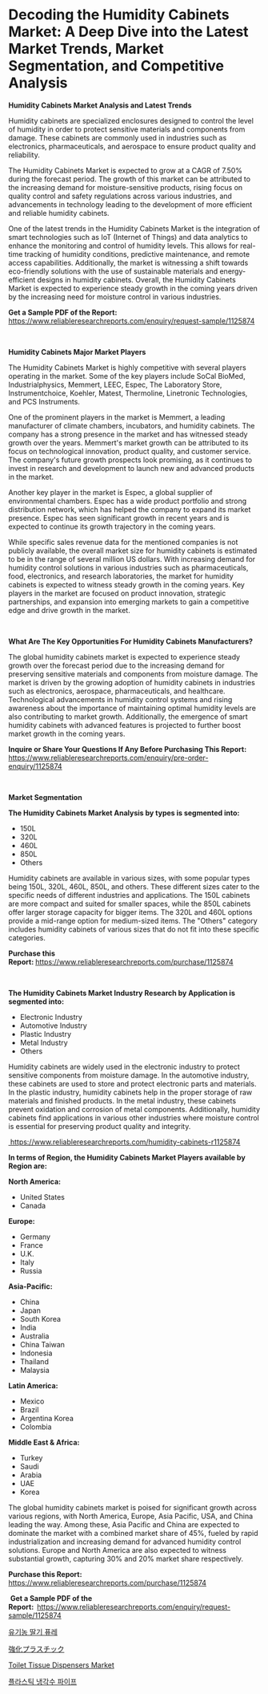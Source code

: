 <p><h1>Decoding the Humidity Cabinets Market: A Deep Dive into the Latest Market Trends, Market Segmentation, and Competitive Analysis</h1></p><p><strong>Humidity Cabinets Market Analysis and Latest Trends</strong></p>
<p><p>Humidity cabinets are specialized enclosures designed to control the level of humidity in order to protect sensitive materials and components from damage. These cabinets are commonly used in industries such as electronics, pharmaceuticals, and aerospace to ensure product quality and reliability.</p><p>The Humidity Cabinets Market is expected to grow at a CAGR of 7.50% during the forecast period. The growth of this market can be attributed to the increasing demand for moisture-sensitive products, rising focus on quality control and safety regulations across various industries, and advancements in technology leading to the development of more efficient and reliable humidity cabinets.</p><p>One of the latest trends in the Humidity Cabinets Market is the integration of smart technologies such as IoT (Internet of Things) and data analytics to enhance the monitoring and control of humidity levels. This allows for real-time tracking of humidity conditions, predictive maintenance, and remote access capabilities. Additionally, the market is witnessing a shift towards eco-friendly solutions with the use of sustainable materials and energy-efficient designs in humidity cabinets. Overall, the Humidity Cabinets Market is expected to experience steady growth in the coming years driven by the increasing need for moisture control in various industries.</p></p>
<p><strong>Get a Sample PDF of the Report:&nbsp;</strong> <a href="https://www.reliableresearchreports.com/enquiry/request-sample/1125874">https://www.reliableresearchreports.com/enquiry/request-sample/1125874</a></p>
<p>&nbsp;</p>
<p><strong>Humidity Cabinets Major Market Players</strong></p>
<p><p>The Humidity Cabinets Market is highly competitive with several players operating in the market. Some of the key players include SoCal BioMed, Industrialphysics, Memmert, LEEC, Espec, The Laboratory Store, Instrumentchoice, Koehler, Matest, Thermoline, Linetronic Technologies, and PCS Instruments.</p><p>One of the prominent players in the market is Memmert, a leading manufacturer of climate chambers, incubators, and humidity cabinets. The company has a strong presence in the market and has witnessed steady growth over the years. Memmert's market growth can be attributed to its focus on technological innovation, product quality, and customer service. The company's future growth prospects look promising, as it continues to invest in research and development to launch new and advanced products in the market.</p><p>Another key player in the market is Espec, a global supplier of environmental chambers. Espec has a wide product portfolio and strong distribution network, which has helped the company to expand its market presence. Espec has seen significant growth in recent years and is expected to continue its growth trajectory in the coming years.</p><p>While specific sales revenue data for the mentioned companies is not publicly available, the overall market size for humidity cabinets is estimated to be in the range of several million US dollars. With increasing demand for humidity control solutions in various industries such as pharmaceuticals, food, electronics, and research laboratories, the market for humidity cabinets is expected to witness steady growth in the coming years. Key players in the market are focused on product innovation, strategic partnerships, and expansion into emerging markets to gain a competitive edge and drive growth in the market.</p></p>
<p>&nbsp;</p>
<p><strong>What Are The Key Opportunities For Humidity Cabinets Manufacturers?</strong></p>
<p><p>The global humidity cabinets market is expected to experience steady growth over the forecast period due to the increasing demand for preserving sensitive materials and components from moisture damage. The market is driven by the growing adoption of humidity cabinets in industries such as electronics, aerospace, pharmaceuticals, and healthcare. Technological advancements in humidity control systems and rising awareness about the importance of maintaining optimal humidity levels are also contributing to market growth. Additionally, the emergence of smart humidity cabinets with advanced features is projected to further boost market growth in the coming years.</p></p>
<p><strong>Inquire or Share Your Questions If Any Before Purchasing This Report:</strong> <a href="https://www.reliableresearchreports.com/enquiry/pre-order-enquiry/1125874">https://www.reliableresearchreports.com/enquiry/pre-order-enquiry/1125874</a></p>
<p>&nbsp;</p>
<p><strong>Market Segmentation</strong></p>
<p><strong>The Humidity Cabinets Market Analysis by types is segmented into:</strong></p>
<p><ul><li>150L</li><li>320L</li><li>460L</li><li>850L</li><li>Others</li></ul></p>
<p><p>Humidity cabinets are available in various sizes, with some popular types being 150L, 320L, 460L, 850L, and others. These different sizes cater to the specific needs of different industries and applications. The 150L cabinets are more compact and suited for smaller spaces, while the 850L cabinets offer larger storage capacity for bigger items. The 320L and 460L options provide a mid-range option for medium-sized items. The "Others" category includes humidity cabinets of various sizes that do not fit into these specific categories.</p></p>
<p><strong>Purchase this Report:&nbsp;</strong><a href="https://www.reliableresearchreports.com/purchase/1125874">https://www.reliableresearchreports.com/purchase/1125874</a></p>
<p>&nbsp;</p>
<p><strong>The Humidity Cabinets Market Industry Research by Application is segmented into:</strong></p>
<p><ul><li>Electronic Industry</li><li>Automotive Industry</li><li>Plastic Industry</li><li>Metal Industry</li><li>Others</li></ul></p>
<p><p>Humidity cabinets are widely used in the electronic industry to protect sensitive components from moisture damage. In the automotive industry, these cabinets are used to store and protect electronic parts and materials. In the plastic industry, humidity cabinets help in the proper storage of raw materials and finished products. In the metal industry, these cabinets prevent oxidation and corrosion of metal components. Additionally, humidity cabinets find applications in various other industries where moisture control is essential for preserving product quality and integrity.</p></p>
<p><a href="https://www.reliableresearchreports.com/humidity-cabinets-r1125874">&nbsp;https://www.reliableresearchreports.com/humidity-cabinets-r1125874</a></p>
<p><strong>In terms of Region, the Humidity Cabinets Market Players available by Region are:</strong></p>
<p>
    <p> <strong> North America: </strong>
        <ul>
            <li>United States</li>
            <li>Canada</li>
        </ul>
        </p> 
    <p> <strong> Europe: </strong>
        <ul>
            <li>Germany</li>
            <li>France</li>
            <li>U.K.</li>
            <li>Italy</li>
            <li>Russia</li>
        </ul>
        </p> 
    <p> <strong> Asia-Pacific: </strong>
        <ul>
            <li>China</li>
            <li>Japan</li>
            <li>South Korea</li>
            <li>India</li>
            <li>Australia</li>
            <li>China Taiwan</li>
            <li>Indonesia</li>
            <li>Thailand</li>
            <li>Malaysia</li>
        </ul>
        </p> 
    <p> <strong> Latin America: </strong>
        <ul>
            <li>Mexico</li>
            <li>Brazil</li>
            <li>Argentina Korea</li>
            <li>Colombia</li>
        </ul>
        </p> 
    <p> <strong> Middle East & Africa: </strong>
        <ul>
            <li>Turkey</li>
            <li>Saudi</li>
            <li>Arabia</li>
            <li>UAE</li>
            <li>Korea</li>
        </ul>
    </p>
    </p>
<p><p>The global humidity cabinets market is poised for significant growth across various regions, with North America, Europe, Asia Pacific, USA, and China leading the way. Among these, Asia Pacific and China are expected to dominate the market with a combined market share of 45%, fueled by rapid industrialization and increasing demand for advanced humidity control solutions. Europe and North America are also expected to witness substantial growth, capturing 30% and 20% market share respectively.</p></p>
<p><strong>Purchase this Report: </strong><a href="https://www.reliableresearchreports.com/purchase/1125874">https://www.reliableresearchreports.com/purchase/1125874</a></p>
<p>&nbsp;<strong>Get a Sample PDF of the Report:&nbsp;&nbsp;</strong><a href="https://www.reliableresearchreports.com/enquiry/request-sample/1125874">https://www.reliableresearchreports.com/enquiry/request-sample/1125874</a></p>
<p><strong></strong></p>
<p><p><a href="https://github.com/TimmyMann6767/Market-Research-Report-List-1/blob/main/246295119667.md">유기농 딸기 퓨레</a></p><p><a href="https://github.com/AriMuller2009/Market-Research-Report-List-1/blob/main/383617921100.md">強化プラスチック</a></p><p><a href="https://github.com/Airanohannonzb68e5pb53oc1/Market-Research-Report-List-2/blob/main/toilet-tissue-dispensers-market.md">Toilet Tissue Dispensers Market</a></p><p><a href="https://github.com/JeromeRtyau89966/Market-Research-Report-List-1/blob/main/557884919668.md">플라스틱 냉각수 파이프</a></p></p>